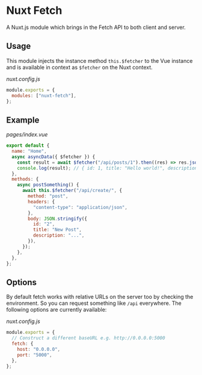 # Nuxt Fetch

A Nuxt.js module which brings in the Fetch API to both client and server.

## Usage

This module injects the instance method `this.$fetcher` to the Vue instance and is available in context as `$fetcher` on the Nuxt context.

_nuxt.config.js_

```js
module.exports = {
  modules: ["nuxt-fetch"],
};
```

## Example

_pages/index.vue_

```js
export default {
  name: "Home",
  async asyncData({ $fetcher }) {
    const result = await $fetcher("/api/posts/1").then((res) => res.json());
    console.log(result); // { id: 1, title: "Hello world!", description: "..." }
  },
  methods: {
    async postSomething() {
      await this.$fetcher("/api/create/", {
        method: "post",
        headers: {
          "content-type": "application/json",
        },
        body: JSON.stringify({
          id: "2",
          title: "New Post",
          description: "...",
        }),
      });
    },
  },
};
```

## Options

By default fetch works with relative URLs on the server too by checking the environment. So you can request something like `/api` everywhere. The following options are currently available:

_nuxt.config.js_

```js
module.exports = {
  // Construct a different baseURL e.g. http://0.0.0.0:5000
  fetch: {
    host: "0.0.0.0",
    port: "5000",
  },
};
```
